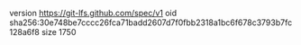 version https://git-lfs.github.com/spec/v1
oid sha256:30e748be7cccc26fca71badd2607d7f0fbb2318a1bc6f678c3793b7fc128a6f8
size 1750
